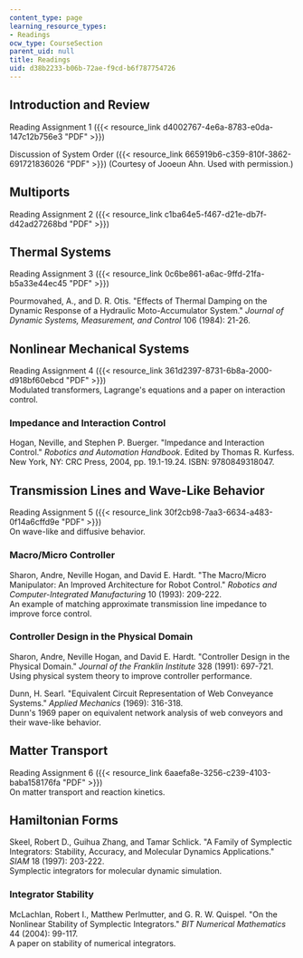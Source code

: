 ```yaml
---
content_type: page
learning_resource_types:
- Readings
ocw_type: CourseSection
parent_uid: null
title: Readings
uid: d38b2233-b06b-72ae-f9cd-b6f787754726
---
```


Introduction and Review
-----------------------

Reading Assignment 1 ({{< resource_link d4002767-4e6a-8783-e0da-147c12b756e3 "PDF" >}})

Discussion of System Order ({{< resource_link 665919b6-c359-810f-3862-691721836026 "PDF" >}}) (Courtesy of Jooeun Ahn. Used with permission.)

Multiports
----------

Reading Assignment 2 ({{< resource_link c1ba64e5-f467-d21e-db7f-d42ad27268bd "PDF" >}})

Thermal Systems
---------------

Reading Assignment 3 ({{< resource_link 0c6be861-a6ac-9ffd-21fa-b5a33e44ec45 "PDF" >}})

Pourmovahed, A., and D. R. Otis. "Effects of Thermal Damping on the Dynamic Response of a Hydraulic Moto-Accumulator System." _Journal of Dynamic Systems, Measurement, and Control_ 106 (1984): 21-26.

Nonlinear Mechanical Systems
----------------------------

Reading Assignment 4 ({{< resource_link 361d2397-8731-6b8a-2000-d918bf60ebcd "PDF" >}})  
Modulated transformers, Lagrange's equations and a paper on interaction control.

### Impedance and Interaction Control

Hogan, Neville, and Stephen P. Buerger. "Impedance and Interaction Control." _Robotics and Automation Handbook_. Edited by Thomas R. Kurfess. New York, NY: CRC Press, 2004, pp. 19.1-19.24. ISBN: 9780849318047.

Transmission Lines and Wave-Like Behavior
-----------------------------------------

Reading Assignment 5 ({{< resource_link 30f2cb98-7aa3-6634-a483-0f14a6cffd9e "PDF" >}})  
On wave-like and diffusive behavior.

### Macro/Micro Controller

Sharon, Andre, Neville Hogan, and David E. Hardt. "The Macro/Micro Manipulator: An Improved Architecture for Robot Control." _Robotics and Computer-Integrated Manufacturing_ 10 (1993): 209-222.  
An example of matching approximate transmission line impedance to improve force control.

### Controller Design in the Physical Domain

Sharon, Andre, Neville Hogan, and David E. Hardt. "Controller Design in the Physical Domain." _Journal of the Franklin Institute_ 328 (1991): 697-721.  
Using physical system theory to improve controller performance.

Dunn, H. Searl. "Equivalent Circuit Representation of Web Conveyance Systems." _Applied Mechanics_ (1969): 316-318.  
Dunn's 1969 paper on equivalent network analysis of web conveyors and their wave-like behavior.

Matter Transport
----------------

Reading Assignment 6 ({{< resource_link 6aaefa8e-3256-c239-4103-baba158176fa "PDF" >}})  
On matter transport and reaction kinetics.

Hamiltonian Forms
-----------------

Skeel, Robert D., Guihua Zhang, and Tamar Schlick. "A Family of Symplectic Integrators: Stability, Accuracy, and Molecular Dynamics Applications." _SIAM_ 18 (1997): 203-222.  
Symplectic integrators for molecular dynamic simulation.

### Integrator Stability

McLachlan, Robert I., Matthew Perlmutter, and G. R. W. Quispel. "On the Nonlinear Stability of Symplectic Integrators." _BIT Numerical Mathematics_ 44 (2004): 99-117.  
A paper on stability of numerical integrators.